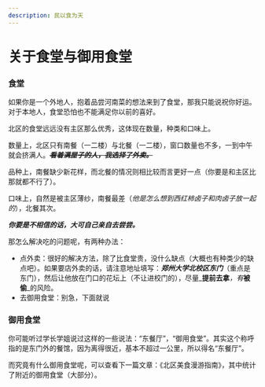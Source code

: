 ```yaml
---
description: 民以食为天
---
```


# 关于食堂与御用食堂

### 食堂

如果你是一个外地人，抱着品尝河南菜的想法来到了食堂，那我只能说祝你好运。对于本地人，食堂恐怕也不能满足你以前的喜好。

北区的食堂远远没有主区那么优秀，这体现在数量，种类和口味上。

数量上，北区只有南餐（一二楼）与北餐（一二楼），窗口数量也不多，一到中午就会挤满人。~~_**看着满屋子的人，我选择了外卖。**_~~

品种上，南餐缺少新花样，而北餐的情况则相比较而言更好一点（你要是和主区比那就都不行了）。

口味上，自然是被主区薄纱，南餐最差（_他是怎么想到西红柿卤子和肉卤子放一起的_），北餐其次。

_**你要是不相信的话，大可自己亲自去尝尝。**_

那怎么解决吃的问题呢，有两种办法：

* 点外卖：很好的解决方法，除了比食堂贵，没什么缺点（大概也有种类少的缺点吧）。如果要店外卖的话，请注意地址填写：_**郑州大学北校区东门**_（重点是东门），然后让他放在门口的花坛上（不让进校门的），尽量_**提前去拿**_，有_**被偷**_的风险。
* 去御用食堂：别急，下面就说

### 御用食堂

你可能听过学长学姐说过这样的一些说法：“东餐厅”，“御用食堂”。其实这个称呼指的是东门外的餐馆，因为离得很近，基本不超过一公里，所以得名“东餐厅”。

而究竟有什么御用食堂呢，可以查看下一篇文章：《北区美食漫游指南》，其中统计了附近的御用食堂（大部分）。
